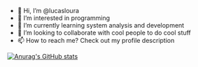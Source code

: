 - 👋 Hi, I’m @lucasloura
- 👀 I’m interested in programming
- 🌱 I’m currently learning system analysis and development
- 💞️ I’m looking to collaborate with cool people to do cool stuff
- 📫 How to reach me? Check out my profile description

<!---
olivermene/olivermene is a ✨ special ✨ repository because its `README.md` (this file) appears on your GitHub profile.
You can click the Preview link to take a look at your changes.
--->

[![Anurag's GitHub stats](https://github-readme-stats.vercel.app/api?username=lucasloura&show_icons=true)](https://github.com/anuraghazra/github-readme-stats)
